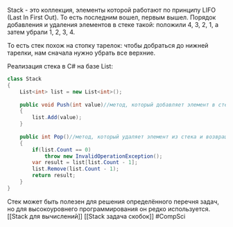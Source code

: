 Stack - это коллекция, элементы которой работают по принципу LIFO (Last In First Out). То есть последним вошел, первым вышел.
Порядок добавления и удаления элементов в стеке такой: положили 4, 3, 2, 1, а затем убрали 1, 2, 3, 4.

То есть стек похож на стопку тарелок: чтобы добраться до нижней тарелки, нам сначала нужно убрать все верхние.

Реализация стека в C# на базе List:
```cs
class Stack
{
	List<int> list = new List<int>();
	
	public void Push(int value)//метод, который добавляет элемент в стек
	{
		list.Add(value);
	}
	
	public int Pop()//метод, который удаляет элемент из стека и возвращает его значение
	{
		if(list.Count == 0)
			throw new InvalidOperationException();
		var result = list[list.Count - 1];
		list.Remove(list.Count - 1);
		return result;
	}
}
```

Стек может быть полезен для решения определённого перечня задач, но для высокоуровнего программирования он редко используется.
[[Stack для вычислений]] [[Stack задача скобок]]
#CompSci